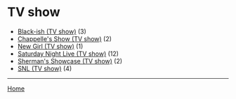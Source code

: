 # TV show

  * [Black-ish (TV show)](./tv-show/black-ish/) (3)
  * [Chappelle's Show (TV show)](./tv-show/chappelle-s-show/) (2)
  * [New Girl (TV show)](./tv-show/new-girl/) (1)
  * [Saturday Night Live (TV show)](./tv-show/saturday-night-live/) (12)
  * [Sherman's Showcase (TV show)](./tv-show/sherman-s-showcase/) (2)
  * [SNL (TV show)](./tv-show/snl/) (4)

----

[Home](../)
